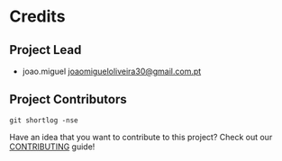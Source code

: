 Credits
=======

Project Lead
----------------

* joao.miguel <joaomigueloliveira30@gmail.com.pt>

Project Contributors
------------

```shell
git shortlog -nse
```

Have an idea that you want to contribute to this project? Check out our [CONTRIBUTING](docs/CONTRIBUTING.md) guide!
